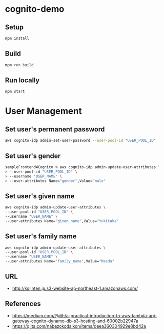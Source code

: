 # cognito-demo
## Setup
```sh
npm install
```
## Build
```sh
npm run build
```
## Run locally
```sh
npm start
```

# User Management
## Set user's permanent password
```sh
aws cognito-idp admin-set-user-password --user-pool-id "USER_POOL_ID"  --username "USER_NAME" --password "NEW_PASSWORD" --permanent
```

## Set user's gender
```sh
sampleFrontend4Cognito % aws cognito-idp admin-update-user-attributes \
> --user-pool-id "USER_POOL_ID" \
> --username "USER_NAME" \
> --user-attributes Name="gender",Value="male"
```

## Set user's given name
```sh
aws cognito-idp admin-update-user-attributes \
--user-pool-id "USER_POOL_ID" \
--username "USER_NAME" \
--user-attributes Name="given_name",Value="Yukitaka"
```

## Set user's family name
```sh
aws cognito-idp admin-update-user-attributes \
--user-pool-id "USER_POOL_ID" \
--username "USER_NAME" \
--user-attributes Name="family_name",Value="Maeda" 
```

## URL
- http://kojinten.jp.s3-website-ap-northeast-1.amazonaws.com/


## References
- https://medium.com/@jith/a-practical-introduction-to-aws-lambda-api-gateway-cognito-dynamo-db-s3-hosting-and-60002b22947a
- https://qiita.com/nabezokodaikon/items/deea360304929e8bd42a
